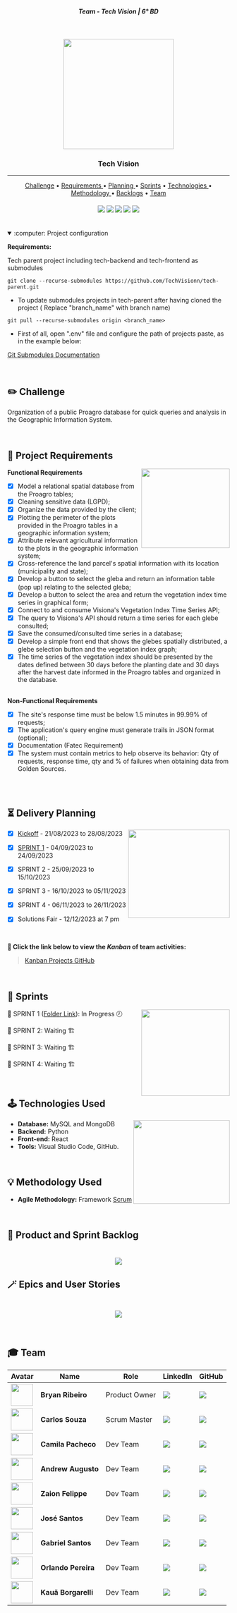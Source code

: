 <h5 align="center"> Team - Tech Vision | 6° BD </h5>

<br>

<p align="center">
<img src ="https://github.com/TechVisionn/tech-parent/blob/main/docs/Images/simbolo%20(sem%20fundo).png" width="250" height="250"/>
 </h3>
<p align="center">

<p align="center">
      <h3 align="center"> Tech Vision </h3>
<p align="center">

<hr>

<p align="center"> 
   <a href="#pencil2-challenge">Challenge</a> •
   <a href ="#dart-project-requirements"> Requirements </a> •
   <a href ="#hourglass_flowing_sand-delivery-planning"> Planning </a> •
   <a href="#date-sprints">Sprints</a> •
   <a href ="#joystick-technologies-used"> Technologies </a> •
   <a href ="#bulb-methodology-used"> Methodology </a> •
   <a href="#crystal_ball-product-and-sprint-backlog">Backlogs</a> •
   <a href="#mortar_board-team">Team</a>
</p>

<h4 align="center"> 
 <a href="https://www.python.org/"><img src = "https://img.shields.io/badge/python-3670A0?style=for-the-badge&logo=python&logoColor=ffdd54"/></a>
 <a href="https://react.dev/"><img src = "https://img.shields.io/badge/react-%2320232a.svg?style=for-the-badge&logo=react&logoColor=%2361DAFB"/></a>
 <a href="https://www.mysql.com/"><img src = "https://img.shields.io/badge/mysql-%2300f.svg?style=for-the-badge&logo=mysql&logoColor=white"/></a>
 <a href="https://azure.microsoft.com/pt-br"><img src = "https://img.shields.io/badge/azure-%230072C6.svg?style=for-the-badge&logo=microsoftazure&logoColor=white"/></a>
 <a href="https://flask.palletsprojects.com/en/2.2.x/"><img src = "https://img.shields.io/badge/flask-%23000.svg?style=for-the-badge&logo=flask&logoColor=white"/></a>
</h4>

<br>

<details open><summary>:computer: Project configuration</summary>

**Requirements:**

Tech parent project including tech-backend and tech-frontend as submodules

```
git clone --recurse-submodules https://github.com/TechVisionn/tech-parent.git
```

- To update submodules projects in tech-parent after having cloned the project ( Replace "branch_name" with branch name)

```
git pull --recurse-submodules origin <branch_name>
```

- First of all, open ".env" file and configure the path of projects paste, as in the example below:

[Git Submodules Documentation](https://git-scm.com/book/en/v2/Git-Tools-Submodules)

</details>

<br>

## :pencil2: Challenge

Organization of a public Proagro database for quick queries and analysis in the Geographic Information System.

<br>

## :dart: Project Requirements

<img align="right" width="200" height="180" src="https://github.com/TechVisionn/tech-parent/blob/main/docs/Images/edicao.png">

**Functional Requirements**
  - [x] Model a relational spatial database from the Proagro tables;
  - [x] Cleaning sensitive data (LGPD);
  - [x] Organize the data provided by the client;
  - [x] Plotting the perimeter of the plots provided in the Proagro tables in a geographic information system;
  - [x] Attribute relevant agricultural information to the plots in the geographic information system;
  - [x] Cross-reference the land parcel's spatial information with its location (municipality and state);
  - [x] Develop a button to select the gleba and return an information table (pop up) relating to the selected gleba;
  - [x] Develop a button to select the area and return the vegetation index time series in graphical form;
  - [x] Connect to and consume Visiona's Vegetation Index Time Series API;
  - [x] The query to Visiona's API should return a time series for each glebe consulted;
  - [x] Save the consumed/consulted time series in a database;
  - [x] Develop a simple front end that shows the glebes spatially distributed, a glebe selection button and the vegetation index graph;
  - [x] The time series of the vegetation index should be presented by the dates defined between 30 days before the planting date and 30 days after the harvest date informed in the Proagro tables and organized in the database.<br><br>

**Non-Functional Requirements**
  - [x] The site's response time must be below 1.5 minutes in 99.99% of requests;
  - [x] The application's query engine must generate trails in JSON format (optional);
  - [x] Documentation (Fatec Requirement)
  - [x] The system must contain metrics to help observe its behavior: Qty of requests, response time, qty and % of failures when obtaining data from Golden Sources.<br><br>

<br>

## :hourglass_flowing_sand: Delivery Planning

<img align="right" width="230" height="200" src="https://github.com/TechVisionn/tech-parent/blob/main/docs/Images/calendario.png">

- [x] [Kickoff](https://github.com/TechVisionn/tech-parent/blob/main/docs/KickOff%20-%20Visiona.pdf) - 21/08/2023 to 28/08/2023

- [x] [SPRINT 1](https://github.com/TechVisionn/tech-parent/blob/main/sprints/sprint-1.md) - 04/09/2023 to 24/09/2023

- [x] SPRINT 2 - 25/09/2023 to 15/10/2023

- [x] SPRINT 3 - 16/10/2023 to 05/11/2023

- [x] SPRINT 4 - 06/11/2023 to 26/11/2023

- [x] Solutions Fair - 12/12/2023 at 7 pm

<br>

**:link: Click the link below to view the *Kanban* of team activities:**
> [Kanban Projects GitHub](https://github.com/orgs/TechVisionn/projects/1)

<br>

## :date: Sprints

<img align="right" width="200" height="196" src="https://github.com/TechVisionn/tech-parent/blob/main/docs/Images/app-de-apresentacao-de-slides.png">

🔖 SPRINT 1 ([Folder Link](https://github.com/TechVisionn/tech-parent/blob/main/sprints/sprint-1.md)): In Progress 🕗

🔖 SPRINT 2: Waiting 🏗️

🔖 SPRINT 3: Waiting 🏗️

🔖 SPRINT 4: Waiting 🏗️

<br>

## :joystick: Technologies Used

<img align="right" width="218" height="190" src="https://github.com/TechVisionn/tech-parent/blob/main/docs/Images/contracao-muscular.png">

* **Database:** MySQL and MongoDB
* **Backend:** Python
* **Front-end:** React
* **Tools:** Visual Studio Code, GitHub.

<br>

## :bulb: Methodology Used

* **Agile Methodology:** Framework [Scrum](https://www.scrum.org/)

<br>

<span id="backlogs">

## :crystal_ball: Product and Sprint Backlog

<h1 align="center"> <img src = "https://github.com/TechVisionn/tech-parent/blob/main/docs/Images/backlogs.png" /></h1>

## :magic_wand: Epics and User Stories

<h1 align="center"> <img src = "https://github.com/TechVisionn/tech-parent/blob/main/docs/Images/%C3%89picos%20e%20Hist%C3%B3rias.png" /></h1>

<br>

## :mortar_board: Team 

|Avatar|Name|Role|LinkedIn|GitHub|
| -------- |-------- |-------- |-------- |-------- |
<img src = "https://avatars.githubusercontent.com/u/70216549?v=4" height="50"/> |**Bryan Ribeiro**|Product Owner|[<img src="https://img.shields.io/badge/linkedin-%230077B5.svg?&style=for-the-badge&logo=linkedin&logoColor=white" />](https://www.linkedin.com/in/bryanrribeiro/)|[<img src="https://camo.githubusercontent.com/fbc3df79ffe1a99e482b154b29262ecbb10d6ee4ed22faa82683aa653d72c4e1/68747470733a2f2f696d672e736869656c64732e696f2f62616467652f4769744875622d3130303030303f7374796c653d666f722d7468652d6261646765266c6f676f3d676974687562266c6f676f436f6c6f723d7768697465" />](https://github.com/BryanRibeiro)
<img src = "https://avatars.githubusercontent.com/u/74521818?v=4" height="50"/> |**Carlos Souza**|Scrum Master|[<img src="https://img.shields.io/badge/linkedin-%230077B5.svg?&style=for-the-badge&logo=linkedin&logoColor=white" />](https://www.linkedin.com/in/carlos-fernando-souza-94aa074b/)|[<img src="https://camo.githubusercontent.com/fbc3df79ffe1a99e482b154b29262ecbb10d6ee4ed22faa82683aa653d72c4e1/68747470733a2f2f696d672e736869656c64732e696f2f62616467652f4769744875622d3130303030303f7374796c653d666f722d7468652d6261646765266c6f676f3d676974687562266c6f676f436f6c6f723d7768697465" />](https://github.com/CarlosSouza87)
<img src = "https://avatars.githubusercontent.com/u/64873345?v=4" height="50"/> |**Camila Pacheco**|Dev Team|[<img src="https://img.shields.io/badge/linkedin-%230077B5.svg?&style=for-the-badge&logo=linkedin&logoColor=white" />](https://www.linkedin.com/in/camilaffpacheco/)|[<img src="https://camo.githubusercontent.com/fbc3df79ffe1a99e482b154b29262ecbb10d6ee4ed22faa82683aa653d72c4e1/68747470733a2f2f696d672e736869656c64732e696f2f62616467652f4769744875622d3130303030303f7374796c653d666f722d7468652d6261646765266c6f676f3d676974687562266c6f676f436f6c6f723d7768697465" />](https://github.com/camilaffpacheco)
<img src = "https://avatars.githubusercontent.com/u/81338441?v=4" height="50"/> |**Andrew Augusto**|Dev Team|[<img src="https://img.shields.io/badge/linkedin-%230077B5.svg?&style=for-the-badge&logo=linkedin&logoColor=white" />](https://www.linkedin.com/in/andrew-augusto-778585127/)|[<img src="https://camo.githubusercontent.com/fbc3df79ffe1a99e482b154b29262ecbb10d6ee4ed22faa82683aa653d72c4e1/68747470733a2f2f696d672e736869656c64732e696f2f62616467652f4769744875622d3130303030303f7374796c653d666f722d7468652d6261646765266c6f676f3d676974687562266c6f676f436f6c6f723d7768697465" />](https://github.com/AndrewAugusto)
<img src = "https://avatars.githubusercontent.com/u/81268185?v=4" height="50"/> |**Zaion Felippe**|Dev Team|[<img src="https://img.shields.io/badge/linkedin-%230077B5.svg?&style=for-the-badge&logo=linkedin&logoColor=white" />](https://www.linkedin.com/in/zaion-gomes-b17657214/)|[<img src="https://camo.githubusercontent.com/fbc3df79ffe1a99e482b154b29262ecbb10d6ee4ed22faa82683aa653d72c4e1/68747470733a2f2f696d672e736869656c64732e696f2f62616467652f4769744875622d3130303030303f7374796c653d666f722d7468652d6261646765266c6f676f3d676974687562266c6f676f436f6c6f723d7768697465" />](https://github.com/ZaionKun)
<img src = "https://avatars.githubusercontent.com/u/80988756?v=4" height="50"/> |**José Santos**|Dev Team|[<img src="https://img.shields.io/badge/linkedin-%230077B5.svg?&style=for-the-badge&logo=linkedin&logoColor=white" />](https://www.linkedin.com/in/jos%C3%A9-maria-reis-dos-santos/)|[<img src="https://camo.githubusercontent.com/fbc3df79ffe1a99e482b154b29262ecbb10d6ee4ed22faa82683aa653d72c4e1/68747470733a2f2f696d672e736869656c64732e696f2f62616467652f4769744875622d3130303030303f7374796c653d666f722d7468652d6261646765266c6f676f3d676974687562266c6f676f436f6c6f723d7768697465" />](https://github.com/Jose-dos-santos)
<img src = "https://avatars.githubusercontent.com/u/48994698?v=4" height="50"/> |**Gabriel Santos**|Dev Team|[<img src="https://img.shields.io/badge/linkedin-%230077B5.svg?&style=for-the-badge&logo=linkedin&logoColor=white" />](https://www.linkedin.com/in/gabriel-santos-87922b170/)|[<img src="https://camo.githubusercontent.com/fbc3df79ffe1a99e482b154b29262ecbb10d6ee4ed22faa82683aa653d72c4e1/68747470733a2f2f696d672e736869656c64732e696f2f62616467652f4769744875622d3130303030303f7374796c653d666f722d7468652d6261646765266c6f676f3d676974687562266c6f676f436f6c6f723d7768697465" />](https://github.com/gabrieljssantos)
<img src = "https://avatars.githubusercontent.com/u/71853528?v=4" height="50"/> |**Orlando Pereira**|Dev Team|[<img src="https://img.shields.io/badge/linkedin-%230077B5.svg?&style=for-the-badge&logo=linkedin&logoColor=white" />](https://www.linkedin.com/in/orlando-pereira-a09ba9214/)|[<img src="https://camo.githubusercontent.com/fbc3df79ffe1a99e482b154b29262ecbb10d6ee4ed22faa82683aa653d72c4e1/68747470733a2f2f696d672e736869656c64732e696f2f62616467652f4769744875622d3130303030303f7374796c653d666f722d7468652d6261646765266c6f676f3d676974687562266c6f676f436f6c6f723d7768697465" />](https://github.com/Orlandi-a11)
<img src = "https://avatars.githubusercontent.com/u/79945984?v=4" height="50"/> |**Kauã Borgarelli**|Dev Team|[<img src="https://img.shields.io/badge/linkedin-%230077B5.svg?&style=for-the-badge&logo=linkedin&logoColor=white" />](https://www.linkedin.com/in/kau%C3%A3-borgarelli-5bb67220a/)|[<img src="https://camo.githubusercontent.com/fbc3df79ffe1a99e482b154b29262ecbb10d6ee4ed22faa82683aa653d72c4e1/68747470733a2f2f696d672e736869656c64732e696f2f62616467652f4769744875622d3130303030303f7374796c653d666f722d7468652d6261646765266c6f676f3d676974687562266c6f676f436f6c6f723d7768697465" />](https://github.com/Borgarelli)

<br>


